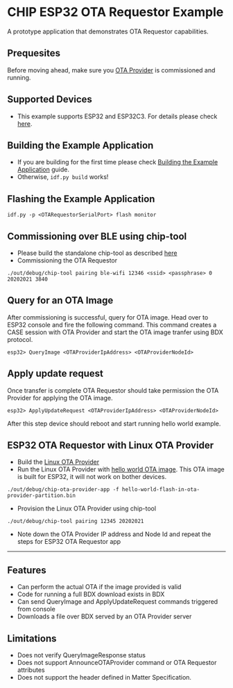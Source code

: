 # CHIP ESP32 OTA Requestor Example

A prototype application that demonstrates OTA Requestor capabilities.

## Prequesites

Before moving ahead, make sure you [OTA Provider](../../ota-provider-app/esp32)
is commissioned and running.

## Supported Devices

-   This example supports ESP32 and ESP32C3. For details please check
    [here](https://github.com/shubhamdp/connectedhomeip/tree/shubhamdp-patch-1/examples/all-clusters-app/esp32#supported-devices).

## Building the Example Application

-   If you are building for the first time please check
    [Building the Example Application](https://github.com/shubhamdp/connectedhomeip/tree/shubhamdp-patch-1/examples/all-clusters-app/esp32#building-the-example-application)
    guide.
-   Otherwise, `idf.py build` works!

## Flashing the Example Application

```
idf.py -p <OTARequestorSerialPort> flash monitor
```

## Commissioning over BLE using chip-tool

-   Please build the standalone chip-tool as described [here](../../chip-tool)
-   Commissioning the OTA Requestor

```
./out/debug/chip-tool pairing ble-wifi 12346 <ssid> <passphrase> 0 20202021 3840
```

## Query for an OTA Image

After commissioning is successful, query for OTA image. Head over to ESP32
console and fire the following command. This command creates a CASE session with
OTA Provider and start the OTA image tranfer using BDX protocol.

```
esp32> QueryImage <OTAProviderIpAddress> <OTAProviderNodeId>
```

## Apply update request

Once transfer is complete OTA Requestor should take permission the OTA Provider
for applying the OTA image.

```
esp32> ApplyUpdateRequest <OTAProviderIpAddress> <OTAProviderNodeId>
```

After this step device should reboot and start running hello world example.

## ESP32 OTA Requestor with Linux OTA Provider

-   Build the [Linux OTA Provider](../../ota-provider-app/linux)
-   Run the Linux OTA Provider with
    [hello world OTA image](http://shubhamdp.github.io/esp_ota/esp32/hello-world-flash-in-ota-provider-partition.bin).
    This OTA image is built for ESP32, it will not work on bother devices.

```
./out/debug/chip-ota-provider-app -f hello-world-flash-in-ota-provider-partition.bin
```

-   Provision the Linux OTA Provider using chip-tool

```
./out/debug/chip-tool pairing 12345 20202021
```

-   Note down the OTA Provider IP address and Node Id and repeat the steps for
    ESP32 OTA Requestor app

---

## Features

-   Can perform the actual OTA if the image provided is valid
-   Code for running a full BDX download exists in BDX
-   Can send QueryImage and ApplyUpdateRequest commands triggered from console
-   Downloads a file over BDX served by an OTA Provider server

## Limitations

-   Does not verify QueryImageResponse status
-   Does not support AnnounceOTAProvider command or OTA Requestor attributes
-   Does not support the header defined in Matter Specification.
